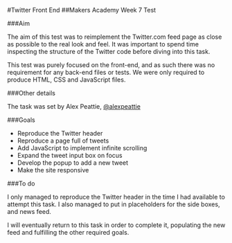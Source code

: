 #Twitter Front End
##Makers Academy Week 7 Test


###Aim

The aim of this test was to reimplement the Twitter.com feed page as close as possible to the real look and feel. It was important to spend time inspecting the structure of the Twitter code before diving into this task.

This test was purely focused on the front-end, and as such there was no requirement for any back-end files or tests. We were only required to produce HTML, CSS and JavaScript files.

###Other details

The task was set by Alex Peattie, [@alexpeattie](http://www.github.com/alexpeattie)

###Goals
* Reproduce the Twitter header
* Reproduce a page full of tweets
* Add JavaScript to implement infinite scrolling
* Expand the tweet input box on focus
* Develop the popup to add a new tweet
* Make the site responsive

###To do

I only managed to reproduce the Twitter header in the time I had available to attempt this task. I also managed to put in placeholders for the side boxes, and news feed.

I will eventually return to this task in order to complete it, populating the new feed and fulfilling the other required goals.
